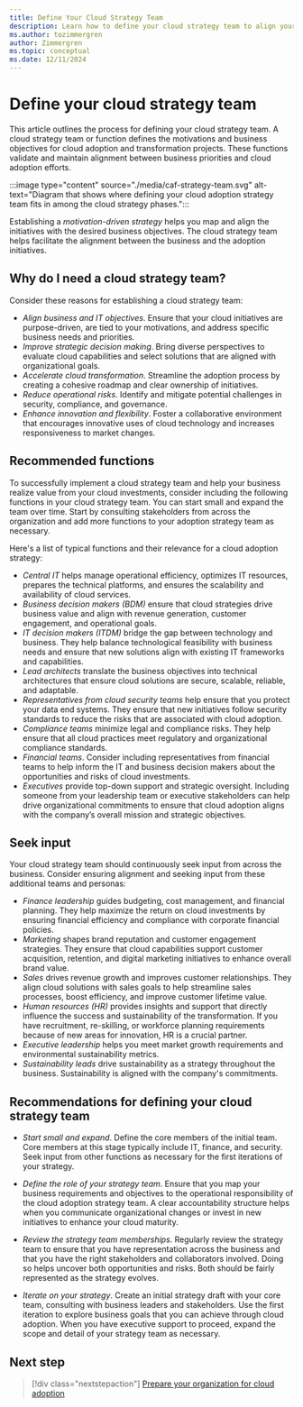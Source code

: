 ```yaml
---
title: Define Your Cloud Strategy Team
description: Learn how to define your cloud strategy team to align your cloud adoption efforts with your business goals.
ms.author: tozimmergren
author: Zimmergren
ms.topic: conceptual
ms.date: 12/11/2024
---
```


# Define your cloud strategy team

This article outlines the process for defining your cloud strategy team. A cloud strategy team or function defines the motivations and business objectives for cloud adoption and transformation projects. These functions validate and maintain alignment between business priorities and cloud adoption efforts.

:::image type="content" source="./media/caf-strategy-team.svg" alt-text="Diagram that shows where defining your cloud adoption strategy team fits in among the cloud strategy phases.":::

Establishing a _motivation-driven strategy_ helps you map and align the initiatives with the desired business objectives. The cloud strategy team helps facilitate the alignment between the business and the adoption initiatives.

## Why do I need a cloud strategy team?

Consider these reasons for establishing a cloud strategy team:

- _Align business and IT objectives_. Ensure that your cloud initiatives are purpose-driven, are tied to your motivations, and address specific business needs and priorities.
- _Improve strategic decision making_. Bring diverse perspectives to evaluate cloud capabilities and select solutions that are aligned with organizational goals.
- _Accelerate cloud transformation_. Streamline the adoption process by creating a cohesive roadmap and clear ownership of initiatives.
- _Reduce operational risks_. Identify and mitigate potential challenges in security, compliance, and governance.
- _Enhance innovation and flexibility_. Foster a collaborative environment that encourages innovative uses of cloud technology and increases responsiveness to market changes.

## Recommended functions

To successfully implement a cloud strategy team and help your business realize value from your cloud investments, consider including the following functions in your cloud strategy team. You can start small and expand the team over time. Start by consulting stakeholders from across the organization and add more functions to your adoption strategy team as necessary.

Here's a list of typical functions and their relevance for a cloud adoption strategy:

- _Central IT_ helps manage operational efficiency, optimizes IT resources, prepares the technical platforms, and ensures the scalability and availability of cloud services.
- _Business decision makers (BDM)_ ensure that cloud strategies drive business value and align with revenue generation, customer engagement, and operational goals.
- _IT decision makers (ITDM)_ bridge the gap between technology and business. They help balance technological feasibility with business needs and ensure that new solutions align with existing IT frameworks and capabilities.  
- _Lead architects_ translate the business objectives into technical architectures that ensure cloud solutions are secure, scalable, reliable, and adaptable.
- _Representatives from cloud security teams_ help ensure that you protect your data end systems. They ensure that new initiatives follow security standards to reduce the risks that are associated with cloud adoption.
- _Compliance teams_ minimize legal and compliance risks. They help ensure that all cloud practices meet regulatory and organizational compliance standards.
- _Financial teams_. Consider including representatives from financial teams to help inform the IT and business decision makers about the opportunities and risks of cloud investments.
- _Executives_ provide top-down support and strategic oversight. Including someone from your leadership team or executive stakeholders can help drive organizational commitments to ensure that cloud adoption aligns with the company’s overall mission and strategic objectives.

## Seek input

Your cloud strategy team should continuously seek input from across the business. Consider ensuring alignment and seeking input from these additional teams and personas:

- _Finance leadership_ guides budgeting, cost management, and financial planning. They help maximize the return on cloud investments by ensuring financial efficiency and compliance with corporate financial policies.
- _Marketing_ shapes brand reputation and customer engagement strategies. They ensure that cloud capabilities support customer acquisition, retention, and digital marketing initiatives to enhance overall brand value.
- _Sales_ drives revenue growth and improves customer relationships. They align cloud solutions with sales goals to help streamline sales processes, boost efficiency, and improve customer lifetime value.
- _Human resources (HR)_ provides insights and support that directly influence the success and sustainability of the transformation. If you have recruitment, re-skilling, or workforce planning requirements because of new areas for innovation, HR is a crucial partner.
- _Executive leadership_ helps you meet market growth requirements and environmental sustainability metrics. 
- _Sustainability leads_ drive sustainability as a strategy throughout the business. Sustainability is aligned with the company's commitments.

## Recommendations for defining your cloud strategy team

- _Start small and expand_. Define the core members of the initial team. Core members at this stage typically include IT, finance, and security. Seek input from other functions as necessary for the first iterations of your strategy.

- _Define the role of your strategy team_. Ensure that you map your business requirements and objectives to the operational responsibility of the cloud adoption strategy team. A clear accountability structure helps when you communicate organizational changes or invest in new initiatives to enhance your cloud maturity.

- _Review the strategy team memberships_. Regularly review the strategy team to ensure that you have representation across the business and that you have the right stakeholders and collaborators involved. Doing so helps uncover both opportunities and risks. Both should be fairly represented as the strategy evolves.

- _Iterate on your strategy_. Create an initial strategy draft with your core team, consulting with business leaders and stakeholders. Use the first iteration to explore business goals that you can achieve through cloud adoption. When you have executive support to proceed, expand the scope and detail of your strategy team as necessary.

## Next step

> [!div class="nextstepaction"]
> [Prepare your organization for cloud adoption](./prepare/index.md)
